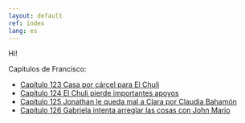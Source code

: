 ```yaml
---
layout: default
ref: index
lang: es
---
```



Hi!

Capitulos de Francisco:

- [Capítulo 123 Casa por cárcel para El Chuli](https://www.canalrcn.com/francisco-el-matematico-t1/capitulos/francisco-el-matematico-t1-capitulo-123-casa-por-carcel-para-el-chuli-206)
- [Capítulo 124 El Chuli pierde importantes apoyos](https://www.canalrcn.com/francisco-el-matematico-t1/capitulos/francisco-el-matematico-t1-capitulo-124-el-chuli-pierde-importantes-apoyos-207)
- [Capítulo 125 Jonathan le queda mal a Clara por Claudia Bahamón](https://www.canalrcn.com/francisco-el-matematico-t1/capitulos/francisco-el-matematico-t1-capitulo-125-jonathan-le-queda-mal-clara-por-claudia-bahamon)
- [Capítulo 126 Gabriela intenta arreglar las cosas con John Mario](https://www.canalrcn.com/francisco-el-matematico-t1/capitulos/francisco-el-matematico-t1-capitulo-126-gabriela-intenta-arreglar-las-cosas-con-john-mario)
